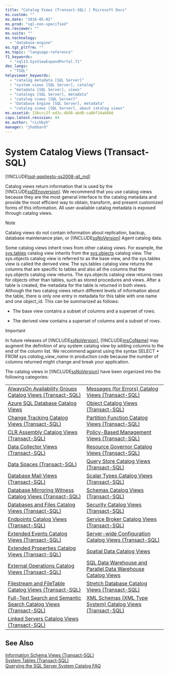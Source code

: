 ```yaml
---
title: "Catalog Views (Transact-SQL) | Microsoft Docs"
ms.custom: ""
ms.date: "2016-05-02"
ms.prod: "sql-non-specified"
ms.reviewer: ""
ms.suite: ""
ms.technology: 
  - "database-engine"
ms.tgt_pltfrm: ""
ms.topic: "language-reference"
f1_keywords: 
  - "sql13.SysViewExpandPortal.f1"
dev_langs: 
  - "TSQL"
helpviewer_keywords: 
  - "catalog metadata [SQL Server]"
  - "system views [SQL Server], catalog"
  - "metadata [SQL Server], views"
  - "catalogs [SQL Server], metadata"
  - "catalog views [SQL Server]"
  - "Database Engine [SQL Server], metadata"
  - "catalog views [SQL Server], about catalog views"
ms.assetid: 13bccc2f-ed3c-4b58-abd0-ca8bf34a66b8
caps.latest.revision: 44
ms.author: "rickbyh"
manager: "jhubbard"
---
```

# System Catalog Views (Transact-SQL)
[!INCLUDE[tsql-appliesto-ss2008-all_md](../../../a9retired/includes/tsql-appliesto-ss2008-all-md.md)]

  Catalog views return information that is used by the [!INCLUDE[ssDEnoversion](../../../a9notintoc/includes/ssdenoversion-md.md)]. We recommend that you use catalog views because they are the most general interface to the catalog metadata and provide the most efficient way to obtain, transform, and present customized forms of this information. All user-available catalog metadata is exposed through catalog views.  
  
> [!NOTE]  
>  Catalog views do not contain information about replication, backup, database maintenance plan, or [!INCLUDE[ssNoVersion](../../../a9notintoc/includes/ssnoversion-md.md)] Agent catalog data.  
  
 Some catalog views inherit rows from other catalog views. For example, the [sys.tables](../../../relational-databases/reference/system-catalog-views/sys.tables-transact-sql.md) catalog view inherits from the [sys.objects](../../../relational-databases/reference/system-catalog-views/sys.objects-transact-sql.md) catalog view. The sys.objects catalog view is referred to as the base view, and the sys.tables view is called the derived view. The sys.tables catalog view returns the columns that are specific to tables and also all the columns that the sys.objects catalog view returns. The sys.objects catalog view returns rows for objects other than tables, such as stored procedures and views. After a table is created, the metadata for the table is returned in both views. Although the two catalog views return different levels of information about the table, there is only one entry in metadata for this table with one name and one object_id. This can be summarized as follows:  
  
-   The base view contains a subset of columns and a superset of rows.  
  
-   The derived view contains a superset of columns and a subset of rows.  
  
> [!IMPORTANT]  
>  In future releases of [!INCLUDE[ssNoVersion](../../../a9notintoc/includes/ssnoversion-md.md)], [!INCLUDE[msCoName](../../../a9notintoc/includes/msconame-md.md)] may augment the definition of any system catalog view by adding columns to the end of the column list. We recommend against using the syntax SELECT \* FROM *sys.catalog_view_name* in production code because the number of columns returned might change and break your application.  
  
 The catalog views in [!INCLUDE[ssNoVersion](../../../a9notintoc/includes/ssnoversion-md.md)] have been organized into the following categories:  
  
|||  
|-|-|  
|[AlwaysOn Availability Groups Catalog Views &#40;Transact-SQL&#41;](../Topic/AlwaysOn%20Availability%20Groups%20Catalog%20Views%20\(Transact-SQL\).md)|[Messages &#40;for Errors&#41; Catalog Views &#40;Transact-SQL&#41;](../../../a9retired/messages-for-errors-catalog-views-transact-sql.md)|  
|[Azure SQL Database Catalog Views](../../../relational-databases/reference/system-catalog-views/azure-sql-database-catalog-views.md)|[Object Catalog Views &#40;Transact-SQL&#41;](../../../relational-databases/reference/system-catalog-views/object-catalog-views-transact-sql.md)|  
|[Change Tracking Catalog Views &#40;Transact-SQL&#41;](../../../a9retired/change-tracking-catalog-views-transact-sql.md)|[Partition Function Catalog Views &#40;Transact-SQL&#41;](../../../relational-databases/reference/system-catalog-views/partition-function-catalog-views-transact-sql.md)|  
|[CLR Assembly Catalog Views &#40;Transact-SQL&#41;](../../../relational-databases/reference/system-catalog-views/clr-assembly-catalog-views-transact-sql.md)|[Policy-Based Management Views &#40;Transact-SQL&#41;](../../../relational-databases/reference/system-catalog-views/policy-based-management-views-transact-sql.md)|  
|[Data Collector Views &#40;Transact-SQL&#41;](../../../relational-databases/reference/system-catalog-views/data-collector-views-transact-sql.md)|[Resource Governor Catalog Views &#40;Transact-SQL&#41;](../../../relational-databases/reference/system-catalog-views/resource-governor-catalog-views-transact-sql.md)|  
|[Data Spaces &#40;Transact-SQL&#41;](../../../relational-databases/reference/system-catalog-views/data-spaces-transact-sql.md)|[Query Store Catalog Views &#40;Transact-SQL&#41;](../../../relational-databases/reference/system-catalog-views/query-store-catalog-views-transact-sql.md)|  
|[Database Mail Views &#40;Transact-SQL&#41;](../../../relational-databases/reference/system-catalog-views/database-mail-views-transact-sql.md)|[Scalar Types Catalog Views &#40;Transact-SQL&#41;](../../../relational-databases/reference/system-catalog-views/scalar-types-catalog-views-transact-sql.md)|  
|[Database Mirroring Witness Catalog Views &#40;Transact-SQL&#41;](../../../a9retired/database-mirroring-witness-catalog-views-transact-sql.md)|[Schemas Catalog Views &#40;Transact-SQL&#41;](../../../a9retired/schemas-catalog-views-transact-sql.md)|  
|[Databases and Files Catalog Views &#40;Transact-SQL&#41;](../../../relational-databases/reference/system-catalog-views/databases-and-files-catalog-views-transact-sql.md)|[Security Catalog Views &#40;Transact-SQL&#41;](../../../relational-databases/reference/system-catalog-views/security-catalog-views-transact-sql.md)|  
|[Endpoints Catalog Views &#40;Transact-SQL&#41;](../../../relational-databases/reference/system-catalog-views/endpoints-catalog-views-transact-sql.md)|[Service Broker Catalog Views &#40;Transact-SQL&#41;](../../../relational-databases/reference/system-catalog-views/service-broker-catalog-views-transact-sql.md)|  
|[Extended Events Catalog Views &#40;Transact-SQL&#41;](../../../relational-databases/reference/system-catalog-views/extended-events-catalog-views-transact-sql.md)|[Server-wide Configuration Catalog Views &#40;Transact-SQL&#41;](../../../relational-databases/reference/system-catalog-views/server-wide-configuration-catalog-views-transact-sql.md)|  
|[Extended Properties Catalog Views &#40;Transact-SQL&#41;](../../../a9retired/extended-properties-catalog-views-transact-sql.md)|[Spatial Data Catalog Views](../../../relational-databases/reference/system-catalog-views/spatial-data-catalog-views.md)|  
|[External Operations Catalog Views &#40;Transact-SQL&#41;](../../../relational-databases/reference/system-catalog-views/external-operations-catalog-views-transact-sql.md)|[SQL Data Warehouse and Parallel Data Warehouse Catalog Views](../../../relational-databases/reference/system-catalog-views/sql-data-warehouse-and-parallel-data-warehouse-catalog-views.md)|  
|[Filestream and FileTable Catalog Views &#40;Transact-SQL&#41;](../../../relational-databases/reference/system-catalog-views/filestream-and-filetable-catalog-views-transact-sql.md)|[Stretch Database Catalog Views &#40;Transact-SQL&#41;](../../../a9retired/stretch-database-catalog-views-transact-sql.md)|  
|[Full-Text Search and Semantic Search Catalog Views &#40;Transact-SQL&#41;](../../../relational-databases/reference/system-catalog-views/full-text-search-and-semantic-search-catalog-views-transact-sql.md)|[XML Schemas &#40;XML Type System&#41; Catalog Views &#40;Transact-SQL&#41;](../../../relational-databases/reference/system-catalog-views/xml-schemas-xml-type-system-catalog-views-transact-sql.md)|  
|[Linked Servers Catalog Views &#40;Transact-SQL&#41;](../../../relational-databases/reference/system-catalog-views/linked-servers-catalog-views-transact-sql.md)||  
  
## See Also  
 [Information Schema Views &#40;Transact-SQL&#41;](../Topic/Information%20Schema%20Views%20\(Transact-SQL\).md)   
 [System Tables &#40;Transact-SQL&#41;](../../../relational-databases/reference/system-tables/system-tables-transact-sql.md)   
 [Querying the SQL Server System Catalog FAQ](../../../relational-databases/reference/system-catalog-views/querying-the-sql-server-system-catalog-faq.md)  
  
  